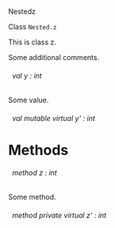 Nestedz

 Class `Nested.z`


This is class z.

Some additional comments.<a id="val-y"></a>
###### &nbsp; val y : int

Some value.


<a id="val-y'"></a>
###### &nbsp; val mutable virtual y' : int




# Methods


<a id="method-z"></a>
###### &nbsp; method z : int

Some method.


<a id="method-z'"></a>
###### &nbsp; method private virtual z' : int

